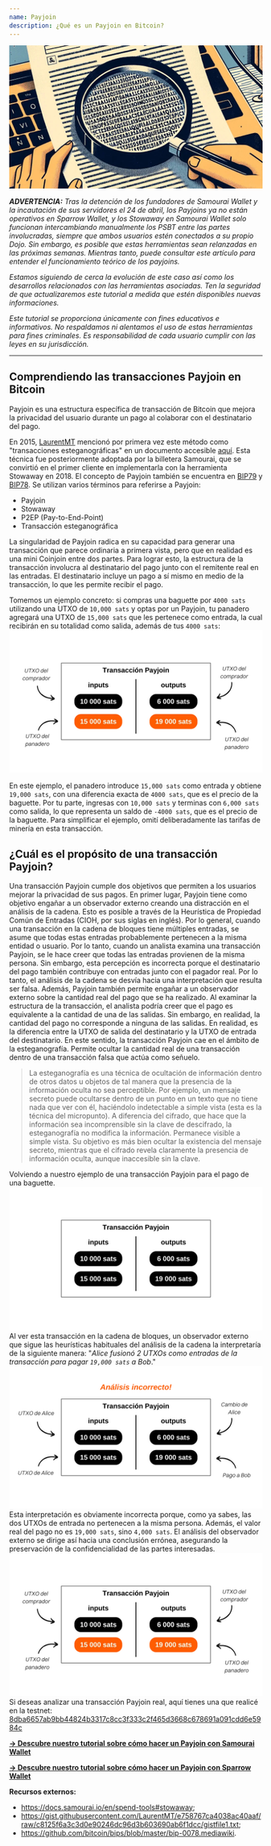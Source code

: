 ```yaml
---
name: Payjoin
description: ¿Qué es un Payjoin en Bitcoin?
---
```

![Miniatura de Payjoin - esteganografía](assets/cover.webp)

***ADVERTENCIA:** Tras la detención de los fundadores de Samourai Wallet y la incautación de sus servidores el 24 de abril, los Payjoins ya no están operativos en Sparrow Wallet, y los Stowaway en Samourai Wallet solo funcionan intercambiando manualmente los PSBT entre las partes involucradas, siempre que ambos usuarios estén conectados a su propio Dojo. Sin embargo, es posible que estas herramientas sean relanzadas en las próximas semanas. Mientras tanto, puede consultar este artículo para entender el funcionamiento teórico de los payjoins.*

_Estamos siguiendo de cerca la evolución de este caso así como los desarrollos relacionados con las herramientas asociadas. Ten la seguridad de que actualizaremos este tutorial a medida que estén disponibles nuevas informaciones._

_Este tutorial se proporciona únicamente con fines educativos e informativos. No respaldamos ni alentamos el uso de estas herramientas para fines criminales. Es responsabilidad de cada usuario cumplir con las leyes en su jurisdicción._

---
## Comprendiendo las transacciones Payjoin en Bitcoin

Payjoin es una estructura específica de transacción de Bitcoin que mejora la privacidad del usuario durante un pago al colaborar con el destinatario del pago.

En 2015, [LaurentMT](https://twitter.com/LaurentMT) mencionó por primera vez este método como "transacciones esteganográficas" en un documento accesible [aquí](https://gist.githubusercontent.com/LaurentMT/e758767ca4038ac40aaf/raw/c8125f6a3c3d0e90246dc96d3b603690ab6f1dcc/gistfile1.txt). Esta técnica fue posteriormente adoptada por la billetera Samourai, que se convirtió en el primer cliente en implementarla con la herramienta Stowaway en 2018. El concepto de Payjoin también se encuentra en [BIP79](https://github.com/bitcoin/bips/blob/master/bip-0079.mediawiki) y [BIP78](https://github.com/bitcoin/bips/blob/master/bip-0078.mediawiki). Se utilizan varios términos para referirse a Payjoin:
- Payjoin
- Stowaway
- P2EP (Pay-to-End-Point)
- Transacción esteganográfica

La singularidad de Payjoin radica en su capacidad para generar una transacción que parece ordinaria a primera vista, pero que en realidad es una mini Coinjoin entre dos partes. Para lograr esto, la estructura de la transacción involucra al destinatario del pago junto con el remitente real en las entradas. El destinatario incluye un pago a sí mismo en medio de la transacción, lo que les permite recibir el pago.

Tomemos un ejemplo concreto: si compras una baguette por `4000 sats` utilizando una UTXO de `10,000 sats` y optas por un Payjoin, tu panadero agregará una UTXO de `15,000 sats` que les pertenece como entrada, la cual recibirán en su totalidad como salida, además de tus `4000 sats`:
![Diagrama de transacción Payjoin](assets/es/1.webp)

En este ejemplo, el panadero introduce `15,000 sats` como entrada y obtiene `19,000 sats`, con una diferencia exacta de `4000 sats`, que es el precio de la baguette. Por tu parte, ingresas con `10,000 sats` y terminas con `6,000 sats` como salida, lo que representa un saldo de `-4000 sats`, que es el precio de la baguette. Para simplificar el ejemplo, omití deliberadamente las tarifas de minería en esta transacción.

## ¿Cuál es el propósito de una transacción Payjoin?

Una transacción Payjoin cumple dos objetivos que permiten a los usuarios mejorar la privacidad de sus pagos.
En primer lugar, Payjoin tiene como objetivo engañar a un observador externo creando una distracción en el análisis de la cadena. Esto es posible a través de la Heurística de Propiedad Común de Entradas (CIOH, por sus siglas en inglés). Por lo general, cuando una transacción en la cadena de bloques tiene múltiples entradas, se asume que todas estas entradas probablemente pertenecen a la misma entidad o usuario. Por lo tanto, cuando un analista examina una transacción Payjoin, se le hace creer que todas las entradas provienen de la misma persona. Sin embargo, esta percepción es incorrecta porque el destinatario del pago también contribuye con entradas junto con el pagador real. Por lo tanto, el análisis de la cadena se desvía hacia una interpretación que resulta ser falsa.
Además, Payjoin también permite engañar a un observador externo sobre la cantidad real del pago que se ha realizado. Al examinar la estructura de la transacción, el analista podría creer que el pago es equivalente a la cantidad de una de las salidas. Sin embargo, en realidad, la cantidad del pago no corresponde a ninguna de las salidas. En realidad, es la diferencia entre la UTXO de salida del destinatario y la UTXO de entrada del destinatario. En este sentido, la transacción Payjoin cae en el ámbito de la esteganografía. Permite ocultar la cantidad real de una transacción dentro de una transacción falsa que actúa como señuelo.

> La esteganografía es una técnica de ocultación de información dentro de otros datos u objetos de tal manera que la presencia de la información oculta no sea perceptible. Por ejemplo, un mensaje secreto puede ocultarse dentro de un punto en un texto que no tiene nada que ver con él, haciéndolo indetectable a simple vista (esta es la técnica del micropunto). A diferencia del cifrado, que hace que la información sea incomprensible sin la clave de descifrado, la esteganografía no modifica la información. Permanece visible a simple vista. Su objetivo es más bien ocultar la existencia del mensaje secreto, mientras que el cifrado revela claramente la presencia de información oculta, aunque inaccesible sin la clave.

Volviendo a nuestro ejemplo de una transacción Payjoin para el pago de una baguette.
![Esquema de la transacción Payjoin desde el exterior](assets/es/2.webp)
Al ver esta transacción en la cadena de bloques, un observador externo que sigue las heurísticas habituales del análisis de la cadena la interpretaría de la siguiente manera: "*Alice fusionó 2 UTXOs como entradas de la transacción para pagar `19,000 sats` a Bob*."
![Interpretación incorrecta de la transacción Payjoin desde el exterior](assets/es/3.webp)
Esta interpretación es obviamente incorrecta porque, como ya sabes, las dos UTXOs de entrada no pertenecen a la misma persona. Además, el valor real del pago no es `19,000 sats`, sino `4,000 sats`. El análisis del observador externo se dirige así hacia una conclusión errónea, asegurando la preservación de la confidencialidad de las partes interesadas.![Diagrama de la transacción Payjoin](assets/es/1.webp)
Si deseas analizar una transacción Payjoin real, aquí tienes una que realicé en la testnet: [8dba6657ab9bb44824b3317c8cc3f333c2f465d3668c678691a091cdd6e5984c](https://mempool.space/fr/testnet/tx/8dba6657ab9bb44824b3317c8cc3f333c2f465d3668c678691a091cdd6e5984c)

[**-> Descubre nuestro tutorial sobre cómo hacer un Payjoin con Samourai Wallet**](https://planb.network/tutorials/privacy/payjoin-samourai-wallet)  

[**-> Descubre nuestro tutorial sobre cómo hacer un Payjoin con Sparrow Wallet**](https://planb.network/tutorials/privacy/payjoin-sparrow-wallet)


**Recursos externos:**
- https://docs.samourai.io/en/spend-tools#stowaway;
- https://gist.githubusercontent.com/LaurentMT/e758767ca4038ac40aaf/raw/c8125f6a3c3d0e90246dc96d3b603690ab6f1dcc/gistfile1.txt;
- https://github.com/bitcoin/bips/blob/master/bip-0078.mediawiki.
